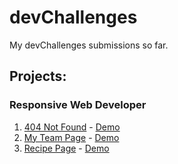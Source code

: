 # devChallenges
My devChallenges submissions so far.

## Projects:

### Responsive Web Developer
1. [404 Not Found](./404_NOT_FOUND) - [Demo](https://hermes179.github.io/devChallenges/404_NOT_FOUND)
2. [My Team Page](./My-Team-Page) - [Demo](https://hermes179.github.io/devChallenges/My-Team-Page)
3. [Recipe Page](./Recipe_Page) - [Demo](https://hermes179.github.io/devChallenges/Recipe_Page)
